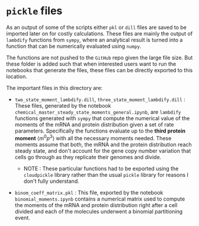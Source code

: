 # `pickle` files

As an output of some of the scripts either `pkl` or `dill` files are saved to
be imported later on for costly calculations. These files are mainly the output
of `lambdify` functions from `sympy`, where an analytical result is turned into
a function that can be numerically evaluated using `numpy`.

The functions are not pushed to the `GitHub` repo given the large file size.
But these folder is added such that when interested users want to run the
notebooks that generate the files, these files can be directly exported to this
location.

The important files in this directory are:


- `two_state_moment_lambdify.dill`, `three_state_moment_lambdify.dill` :  These
  files, generated by the notebook
  `chemical_master_steady_state_moments_general.ipynb`, are `lambdify`
  functions generated with `sympy` that compute the numerical value of the
  moments of the mRNA and protein distribution given a set of rate parameters.
  Specifically the functions evaluate up to the **third protein moment**
  $\left\langle m^0 p^3 \right\rangle$ with all the necessary moments needed.
  These moments assume that both, the mRNA and the protein distribution reach
  steady state, and don't account for the gene copy number variation that cells
  go through as they replicate their genomes and divide.
    - NOTE : These particular functions had to be exported using the
      `cloudpickle` library rather than the usual `pickle` library for reasons
      I don't fully understand.

- `binom_coeff_matrix.pkl` : This file, exported by the notebook
  `binomial_moments.ipynb` contains a numerical matrix used to compute the
  moments of the mRNA and protein distribution right after a cell divided and
  each of the molecules underwent a binomial partitioning event.